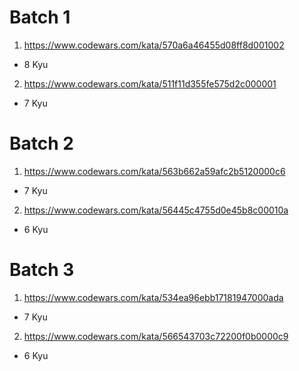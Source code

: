 # Batch 1
1. https://www.codewars.com/kata/570a6a46455d08ff8d001002
  * 8 Kyu
2. https://www.codewars.com/kata/511f11d355fe575d2c000001
  * 7 Kyu

# Batch 2
1. https://www.codewars.com/kata/563b662a59afc2b5120000c6
  * 7 Kyu
2. https://www.codewars.com/kata/56445c4755d0e45b8c00010a
  * 6 Kyu

# Batch 3
1. https://www.codewars.com/kata/534ea96ebb17181947000ada
  * 7 Kyu
2. https://www.codewars.com/kata/566543703c72200f0b0000c9
  * 6 Kyu
